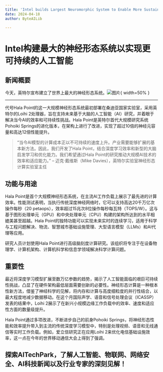 ```yaml
---
title: 'Intel builds Largest Neuromorphic System to Enable More Sustainable AI'
date: 2024-04-18
author: ByteAILib

---
```


# Intel构建最大的神经形态系统以实现更可持续的人工智能

## 新闻概要

今天，英特尔宣布建立了世界上最大的神经形态系统。![图片](https://ai-techpark.com/wp-content/uploads/2020/06/Buyer-Guide-500x281-1.jpg){ width=50% }

---
代号Hala Point的这一大规模神经形态系统最初部署在桑迪亚国家实验室，采用英特尔的Loihi 2处理器，旨在支持未来基于大脑的人工智能（AI）研究，并着眼于解决当今AI的效率和可持续性挑战。Hala Point是英特尔首代大规模研究系统Pohoiki Springs的进化版本，在架构上进行了改进，实现了超过10倍的神经元容量和高达12倍性能提升。

> “当今AI模型的计算成本正以不可持续的速度上升。产业需要能够扩展的基本新方法。因此，我们开发了Hala Point，结合深度学习效率和新型的大脑启发学习和优化能力。我们希望通过Hala Point的研究推动大规模AI技术的效率和适应能力。”
> – 迈克·戴维斯（Mike Davies），英特尔实验室神经形态计算实验室主任

## 功能与用途

Hala Point是首个大规模神经形态系统，在主流AI工作负载上展示了最先进的计算效率。性能测试表明，当执行传统深度神经网络时，它可以支持高达20千万亿次操作每秒（20 petaops），效率超过15兆次8位操作每秒每瓦特（TOPS/W）。这与基于图形处理单元（GPU）和中央处理单元（CPU）构建的架构所达到的水平相媲美甚至超越。Hala Point的独特功能可以实现未来实时的连续学习，适用于科学与工程问题解决、物流、智慧城市基础设施管理、大型语言模型（LLMs）和AI代理等应用。

研究人员计划使用Hala Point进行高级脑刻度计算研究。该组织将专注于在设备物理学、计算机架构、计算机科学和信息学领域解决科学计算问题。

## 重要性

最近将深度学习模型扩展至数万亿参数的趋势，揭示了人工智能面临的艰巨可持续性挑战，凸显了在硬件架构最低层面需要创新的必要性。神经形态计算是一种根本性新方法，借鉴了神经科学的见解，将内存和计算与高度细粒度的并行性结合，以最大程度地减少数据移动。在这个月国际声学、语音和信号处理会议（ICASSP）发表的结果中，Loihi 2展示了在新兴小规模边缘工作负载中的效率、速度和适应性方面的数量级提升。

Hala Point通过多项改进，不断进步自己的前身Pohoiki Springs，将神经形态性能和效率提升带入到主流的传统深度学习模型中，特别是处理视频、语音和无线通信等实时工作负载。例如，爱立信研究正在应用Loihi 2来优化电信基础设施效率，这一点在今年的世界移动通信大会上得到了强调。

探索AITechPark，了解人工智能、物联网、网络安全、AI科技新闻以及行业专家的深刻见解！
---

